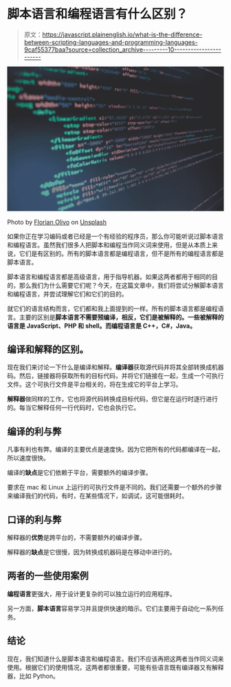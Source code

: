 # 脚本语言和编程语言有什么区别？

> 原文：<https://javascript.plainenglish.io/what-is-the-difference-between-scripting-languages-and-programming-languages-9caf55377baa?source=collection_archive---------10----------------------->

![](img/b6ae60d6b5a98782fddab5867b136b55.png)

Photo by [Florian Olivo](https://unsplash.com/@florianolv?utm_source=medium&utm_medium=referral) on [Unsplash](https://unsplash.com?utm_source=medium&utm_medium=referral)

如果你正在学习编码或者已经是一个有经验的程序员，那么你可能听说过脚本语言和编程语言。虽然我们很多人把脚本和编程当作同义词来使用，但是从本质上来说，它们是有区别的。所有的脚本语言都是编程语言，但不是所有的编程语言都是脚本语言。

脚本语言和编程语言都是高级语言，用于指导机器。如果这两者都用于相同的目的，那么我们为什么需要它们呢？今天，在这篇文章中，我们将尝试分解脚本语言和编程语言，并尝试理解它们和它们的目的。

就它们的语言结构而言，它们都和我上面提到的一样。所有的脚本语言都是编程语言。主要的区别是**脚本语言不需要预编译，相反，它们是被解释的。一些被解释的语言是 JavaScript、PHP 和 shell。而编程语言是 C++，C#，Java。**

## 编译和解释的区别。

现在我们来讨论一下什么是编译和解释。**编译器**获取源代码并将其全部转换成机器码。然后，链接器将获取所有的目标代码，并将它们链接在一起，生成一个可执行文件。这个可执行文件是平台相关的，将在生成它的平台上学习。

**解释器**做同样的工作，它也将源代码转换成目标代码，但它是在运行时逐行进行的。每当它解释任何一行代码时，它也会执行它。

## 编译的利与弊

凡事有利也有弊。编译的主要优点是速度快。因为它把所有的代码都编译在一起，所以速度很快。

编译的**缺点**是它们依赖于平台，需要额外的编译步骤。

要求在 mac 和 Linux 上运行的可执行文件是不同的。我们还需要一个额外的步骤来编译我们的代码，有时，在某些情况下，如调试，这可能很耗时。

## 口译的利与弊

解释器的**优势**是跨平台的，不需要额外的编译步骤。

解释器的**缺点**是它很慢，因为转换成机器码是在移动中进行的。

## 两者的一些使用案例

**编程语言**更强大，用于设计更复杂的可以独立运行的应用程序。

另一方面，**脚本语言**容易学习并且提供快速的暗示。它们主要用于自动化一系列任务。

## 结论

现在，我们知道什么是脚本语言和编程语言。我们不应该再把这两者当作同义词来使用。根据它们的使用情况，这两者都很重要，可能有些语言既有编译器又有解释器，比如 Python。